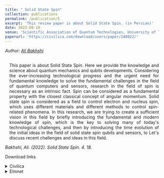 ```yaml
---
title: " Solid State Spin"
collection: publications
permalink: /publication/5
excerpt: 'This review paper is about Solid State Spin. (in Persian)'
date: 2022-08-10
venue: 'Scientific Association of Quantum Technologies, University of Tabriz'
paperurl: 'https://civilica.com/download/users/paper/248022/'
---
```

<address class="author">Author: <a rel="author" href="mailto:alibakhshi255255@gmail.com">Ali Bakhshi</a></address><br>
<p align="justify" style="padding-left: 1em">
This paper is about Solid State Spin. Here we provide the knowledge and science about quantum mechanics and qubits developments.
Considering the ever-increasing technological progress and the urgent need for fundamental knowledge to solve the fundamental challenges in the field of quantum
computers and sensors, research in the field of spin is necessary as an intrinsic fact. Spin can be considered as a fundamental property with the closest 
classical concept of angular momentum. Solid state spin is considered as a field to control electron and nucleus spin, which uses different materials and 
different methods to control spin-related phenomena. In this research, we are trying to create a sufficient vision in this field by briefly introducing the 
fundamental and modern knowledge of spin, which is the key to solving many of today's technological challenges, and then by introducing the time evolution of 
the initial ideas in the field of solid state spin qubits and sensors, to Let's discuss recent challenges and ideas in this field.
</p>
<cite>Bakhshi, Ali. (2022). Solid State Spin. 4. 18. </cite>

Download links
<details>
<summary>Civilica</summary>
  <a href="https://civilica.com/download/users/paper/248022/">Bakhshi, Ali. (2022). Solid State Spin. 4. 18.</a>
</details>
<details>
<summary>Elmnet</summary>
  <a href="https://elmnet.ir/dwlg?url=%2FContent%2FUserProfile%2FDocument%2F10081309-b21f3ef2-f761-4af5-9280-ddd842b567da.pdf&type=1&id=410081309">Bakhshi, Ali. (2022). Solid State Spin. 4. 18.</a>
</details>


